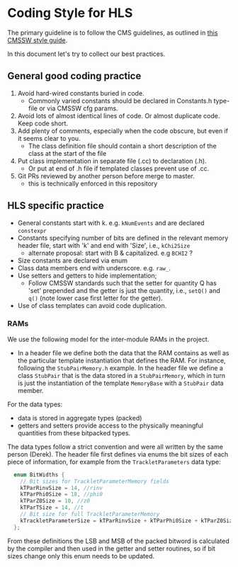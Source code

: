 # Coding Style for HLS 

The primary guideline is to follow the CMS guidelines, as outlined in [this CMSSW style guide](http://cms-sw.github.io/cms_coding_rules.html).

In this document let's try to collect our best practices.

## General good coding practice

1. Avoid hard-wired constants buried in code.
   * Commonly varied constants should be declared in Constants.h type-file or via CMSSW cfg params.
2. Avoid lots of almost identical lines of code. Or almost duplicate code. Keep code short.
3. Add plenty of comments, especially when the code obscure, but even if it seems clear to you. 
   * The class definition file should contain a short description of the class at the start of the file
4. Put class implementation in separate file (.cc) to declaration (.h).
   * Or put at end of .h file if templated classes prevent use of .cc.
5. Git PRs reviewed by another person before merge to master.
   * this is technically enforced in this repository

## HLS specific practice

* General constants start with k. e.g. `kNumEvents` and are declared `constexpr`
* Constants specifying number of bits are defined in the relevant memory header file, start with 'k' and end with 'Size', i.e., `kChi2Size`
   * alternate proposal: start with B & capitalized. e.g `BCHI2` ?
* Size constants are declared via enum
* Class data members end with underscore. e.g. `raw_`.
* Use setters and getters to hide implementation;
   * Follow CMSSW standards such that the setter for quantity Q has 'set' prepended and the getter is just the quantity, i.e., `setQ()` and `q()` (note lower case first letter for the getter). 
* Use of class templates can avoid code duplication.

### RAMs
We use the following model for the inter-module RAMs in the project. 
* In a header file we define both the data that the RAM contains as well as the particular template instantiation that defines the RAM. For instance, following the `StubPairMemory.h` example. In the header file we define a class `StubPair` that is the data stored in a `StubPairMemory`, which in turn is just the instantiation of the template `MemoryBase` with a `StubPair` data member. 

For the data types:
* data is stored in aggregate types (packed)
* getters and setters provide access to the physically meaningful quantities from these bitpacked types.

The data types follow a strict convention and were all written by the same person (Derek). The header file first defines via enums the bit sizes of each piece of information, for example from the `TrackletParameters` data type:
````c++
  enum BitWidths {
    // Bit sizes for TrackletParameterMemory fields
    kTParRinvSize = 14, //rinv
    kTParPhi0Size = 18, //phi0
    kTParZ0Size = 10, //z0
    kTParTSize = 14, //t
    // Bit size for full TrackletParameterMemory
    kTrackletParameterSize = kTParRinvSize + kTParPhi0Size + kTParZ0Size + kTParTSize + 2*kNBits_MemAddr
  };
  ````
From these definitions the LSB and MSB of the packed bitword is calculated by the compiler and then used in the getter and setter routines, so if bit sizes change only this enum needs to be updated. 
